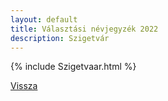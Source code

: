 ```yaml
---
layout: default
title: Választási névjegyzék 2022
description: Szigetvár
---
```


{% include Szigetvaar.html %}

[Vissza](./)